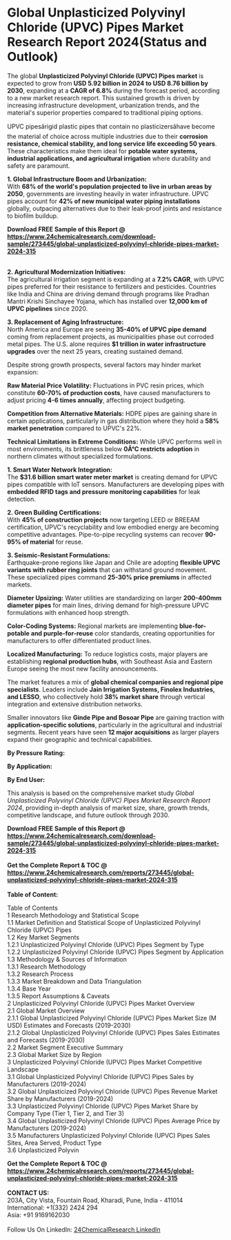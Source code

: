 <h1>Global Unplasticized Polyvinyl Chloride (UPVC) Pipes Market Research Report 2024(Status and Outlook)</h1><p>The global <strong>Unplasticized Polyvinyl Chloride (UPVC) Pipes market</strong> is expected to grow from <strong>USD 5.92 billion in 2024 to USD 8.76 billion by 2030</strong>, expanding at a <strong>CAGR of 6.8%</strong> during the forecast period, according to a new market research report. This sustained growth is driven by increasing infrastructure development, urbanization trends, and the material's superior properties compared to traditional piping options.</p><p>UPVC pipesârigid plastic pipes that contain no plasticizersâhave become the material of choice across multiple industries due to their <strong>corrosion resistance, chemical stability, and long service life exceeding 50 years</strong>. These characteristics make them ideal for <strong>potable water systems, industrial applications, and agricultural irrigation</strong> where durability and safety are paramount.</p><p><strong>1. Global Infrastructure Boom and Urbanization:</strong><br>
With <strong>68% of the world's population projected to live in urban areas by 2050</strong>, governments are investing heavily in water infrastructure. UPVC pipes account for <strong>42% of new municipal water piping installations</strong> globally, outpacing alternatives due to their leak-proof joints and resistance to biofilm buildup.</p><div><b>Download FREE Sample of this Report @ 
            <a href="https://www.24chemicalresearch.com/download-sample/273445/global-unplasticized-polyvinyl-chloride-pipes-market-2024-315">
            https://www.24chemicalresearch.com/download-sample/273445/global-unplasticized-polyvinyl-chloride-pipes-market-2024-315</a></b></div><br><p><strong>2. Agricultural Modernization Initiatives:</strong><br>
The agricultural irrigation segment is expanding at a <strong>7.2% CAGR</strong>, with UPVC pipes preferred for their resistance to fertilizers and pesticides. Countries like India and China are driving demand through programs like Pradhan Mantri Krishi Sinchayee Yojana, which has installed over <strong>12,000 km of UPVC pipelines</strong> since 2020.</p><p><strong>3. Replacement of Aging Infrastructure:</strong><br>
North America and Europe are seeing <strong>35-40% of UPVC pipe demand</strong> coming from replacement projects, as municipalities phase out corroded metal pipes. The U.S. alone requires <strong>$1 trillion in water infrastructure upgrades</strong> over the next 25 years, creating sustained demand.</p><p>Despite strong growth prospects, several factors may hinder market expansion:</p><p><strong>Raw Material Price Volatility:</strong> Fluctuations in PVC resin prices, which constitute <strong>60-70% of production costs</strong>, have caused manufacturers to adjust pricing <strong>4-6 times annually</strong>, affecting project budgeting.</p><p><strong>Competition from Alternative Materials:</strong> HDPE pipes are gaining share in certain applications, particularly in gas distribution where they hold a <strong>58% market penetration</strong> compared to UPVC's 22%.</p><p><strong>Technical Limitations in Extreme Conditions:</strong> While UPVC performs well in most environments, its brittleness below <strong>0Â°C restricts adoption</strong> in northern climates without specialized formulations.</p><p><strong>1. Smart Water Network Integration:</strong><br>
The <strong>$31.6 billion smart water meter market</strong> is creating demand for UPVC pipes compatible with IoT sensors. Manufacturers are developing pipes with <strong>embedded RFID tags and pressure monitoring capabilities</strong> for leak detection.</p><p><strong>2. Green Building Certifications:</strong><br>
With <strong>45% of construction projects</strong> now targeting LEED or BREEAM certification, UPVC's recyclability and low embodied energy are becoming competitive advantages. Pipe-to-pipe recycling systems can recover <strong>90-95% of material</strong> for reuse.</p><p><strong>3. Seismic-Resistant Formulations:</strong><br>
Earthquake-prone regions like Japan and Chile are adopting <strong>flexible UPVC variants with rubber ring joints</strong> that can withstand ground movement. These specialized pipes command <strong>25-30% price premiums</strong> in affected markets.</p><p><strong>Diameter Upsizing:</strong> Water utilities are standardizing on larger <strong>200-400mm diameter pipes</strong> for main lines, driving demand for high-pressure UPVC formulations with enhanced hoop strength.</p><p><strong>Color-Coding Systems:</strong> Regional markets are implementing <strong>blue-for-potable and purple-for-reuse</strong> color standards, creating opportunities for manufacturers to offer differentiated product lines.</p><p><strong>Localized Manufacturing:</strong> To reduce logistics costs, major players are establishing <strong>regional production hubs</strong>, with Southeast Asia and Eastern Europe seeing the most new facility announcements.</p><p>The market features a mix of <strong>global chemical companies and regional pipe specialists</strong>. Leaders include <strong>Jain Irrigation Systems, Finolex Industries, and LESSO</strong>, who collectively hold <strong>38% market share</strong> through vertical integration and extensive distribution networks.</p><p>Smaller innovators like <strong>Ginde Pipe and Bosoar Pipe</strong> are gaining traction with <strong>application-specific solutions</strong>, particularly in the agricultural and industrial segments. Recent years have seen <strong>12 major acquisitions</strong> as larger players expand their geographic and technical capabilities.</p><p><strong>By Pressure Rating:</strong></p><p><strong>By Application:</strong></p><p><strong>By End User:</strong></p><p>This analysis is based on the comprehensive market study <em>Global Unplasticized Polyvinyl Chloride (UPVC) Pipes Market Research Report 2024</em>, providing in-depth analysis of market size, share, growth trends, competitive landscape, and future outlook through 2030.</p><div><b>Download FREE Sample of this Report @ 
            <a href="https://www.24chemicalresearch.com/download-sample/273445/global-unplasticized-polyvinyl-chloride-pipes-market-2024-315">
            https://www.24chemicalresearch.com/download-sample/273445/global-unplasticized-polyvinyl-chloride-pipes-market-2024-315</a></b></div><br><div><b>Get the Complete Report & TOC @ 
            <a href="https://www.24chemicalresearch.com/reports/273445/global-unplasticized-polyvinyl-chloride-pipes-market-2024-315">
            https://www.24chemicalresearch.com/reports/273445/global-unplasticized-polyvinyl-chloride-pipes-market-2024-315</a></b></div><br>
            <b>Table of Content:</b><p>Table of Contents<br />
1 Research Methodology and Statistical Scope<br />
1.1 Market Definition and Statistical Scope of Unplasticized Polyvinyl Chloride (UPVC) Pipes<br />
1.2 Key Market Segments<br />
1.2.1 Unplasticized Polyvinyl Chloride (UPVC) Pipes Segment by Type<br />
1.2.2 Unplasticized Polyvinyl Chloride (UPVC) Pipes Segment by Application<br />
1.3 Methodology & Sources of Information<br />
1.3.1 Research Methodology<br />
1.3.2 Research Process<br />
1.3.3 Market Breakdown and Data Triangulation<br />
1.3.4 Base Year<br />
1.3.5 Report Assumptions & Caveats<br />
2 Unplasticized Polyvinyl Chloride (UPVC) Pipes Market Overview<br />
2.1 Global Market Overview<br />
2.1.1 Global Unplasticized Polyvinyl Chloride (UPVC) Pipes Market Size (M USD) Estimates and Forecasts (2019-2030)<br />
2.1.2 Global Unplasticized Polyvinyl Chloride (UPVC) Pipes Sales Estimates and Forecasts (2019-2030)<br />
2.2 Market Segment Executive Summary<br />
2.3 Global Market Size by Region<br />
3 Unplasticized Polyvinyl Chloride (UPVC) Pipes Market Competitive Landscape<br />
3.1 Global Unplasticized Polyvinyl Chloride (UPVC) Pipes Sales by Manufacturers (2019-2024)<br />
3.2 Global Unplasticized Polyvinyl Chloride (UPVC) Pipes Revenue Market Share by Manufacturers (2019-2024)<br />
3.3 Unplasticized Polyvinyl Chloride (UPVC) Pipes Market Share by Company Type (Tier 1, Tier 2, and Tier 3)<br />
3.4 Global Unplasticized Polyvinyl Chloride (UPVC) Pipes Average Price by Manufacturers (2019-2024)<br />
3.5 Manufacturers Unplasticized Polyvinyl Chloride (UPVC) Pipes Sales Sites, Area Served, Product Type<br />
3.6 Unplasticized Polyvin</p><div><b>Get the Complete Report & TOC @ 
            <a href="https://www.24chemicalresearch.com/reports/273445/global-unplasticized-polyvinyl-chloride-pipes-market-2024-315">
            https://www.24chemicalresearch.com/reports/273445/global-unplasticized-polyvinyl-chloride-pipes-market-2024-315</a></b></div><br><b>CONTACT US:</b><br>
            203A, City Vista, Fountain Road, Kharadi, Pune, India - 411014<br>
            International: +1(332) 2424 294<br>
            Asia: +91 9169162030 <br><br>
            Follow Us On LinkedIn: <a href="https://www.linkedin.com/company/24chemicalresearch/">24ChemicalResearch LinkedIn</a>